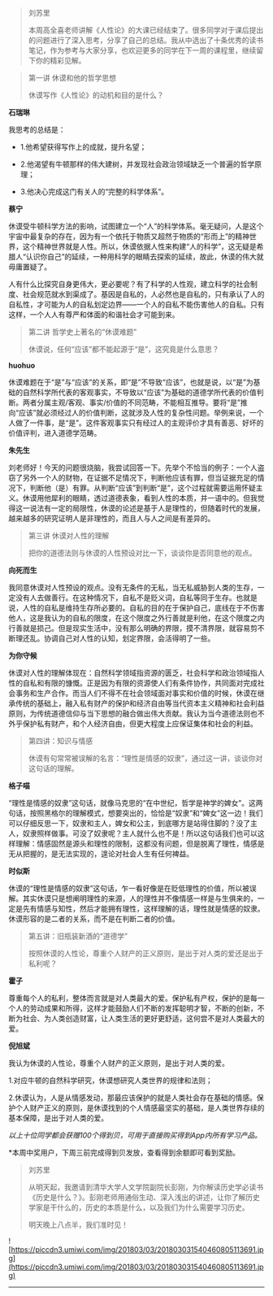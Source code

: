 > 刘苏里
> 
> 本周高全喜老师讲解《人性论》的大课已经结束了。很多同学对于课后提出的问题进行了深入思考，分享了自己的总结。我从中选出了十条优秀的读书笔记，作为参考与大家分享，也欢迎更多的同学在下一周的课程里，继续留下你的精彩见解。

> 第一讲 休谟和他的哲学思想
> 
> 休谟写作《人性论》的动机和目的是什么？

 **石瑞琳**

我思考的总结是：

* 1.他希望获得写作上的成就，提升名望；

* 2.他渴望有牛顿那样的伟大建树，并发现社会政治领域缺乏一个普遍的哲学原理；

* 3.他决心完成这门有关人的“完整的科学体系”。

 **蔡宁**

休谟受牛顿科学方法的影响，试图建立一个“人”的科学体系。毫无疑问，人是这个宇宙中最复杂的存在，因为有一个依托于物质又超然于物质的“形而上”的精神世界，这个精神世界就是人性。所以，休谟依据人性来构建“人的科学”，这无疑是希腊人“认识你自己”的延续，一种用科学的眼睛去探索的延续，故此，休谟的伟大就毋庸置疑了。

人有什么比探究自身更伟大，更必要呢？有了科学的人性观，建立科学的社会制度、社会规范就水到渠成了。基因是自私的，人必然也是自私的，只有承认了人的自私性，才可能为人的自私划定边界——一个人的自私不能伤害他人的自私。只有这样，一个人人有尊严和体面的和谐社会才可能到来。

> 第二讲 哲学史上著名的“休谟难题”
> 
> 休谟说，任何“应该”都不能起源于“是”，这究竟是什么意思？

 **huohuo**

休谟难题在于“是”与“应该”的关系，即“是”不导致“应该”，也就是说，以“是”为基础的自然科学所代表的客观事实，不导致以“应该”为基础的道德学所代表的价值判断。两者分属主观/客观、事实/价值的不同范畴，不能相互推导。要将“是”推向“应该”就必须经过人的价值判断，这就涉及人性的复杂性问题。举例来说，一个人做了一件事，是“是”。这件客观事实只有经过人的主观评价才具有善恶、好坏的价值评判，进入道德学范畴。

 **朱先生**

刘老师好！今天的问题很烧脑，我尝试回答一下。先举个不恰当的例子：一个人盗窃了另外一个人的财物，在证据不足情况下，判断他应该有罪，但当证据充足的情况下，判断他（是）有罪。从判断“应该”到判断“是”，这个过程就需要运用怀疑主义。休谟用他犀利的眼睛，透过道德表象，看到人性的本质，并一语中的。但我觉得这一说法有一定的局限性，休谟的论述是基于人是理性的，但随着时代的发展，越来越多的研究证明人是非理性的，而且人与人之间是有差异的。

> 第三讲 休谟对人性的理解
> 
> 把你的道德法则与休谟的人性预设对比一下，谈谈你是否同意他的观点。

 **向死而生**

我同意休谟对人性预设的观点。没有无条件的无私，当无私威胁到人类的生存，一定没有人去做善行。在这种情况下，自私不是贬义词，自私等同于生存。也就是说，人性的自私是维持生存所必要的。自私的目的在于保护自己，底线在于不伤害他人，这是我认为的自私的限度，在这个限度之外行善就是利他，在这个限度之内行善就是损己。但是现实生活中，没有那么明确的界限，摸不清界限，就容易剪不断理还乱。协调自己对人性的认知，划定界限，会活得明了一些。

 **为你守候**

休谟对人性的理解体现在：自然科学领域指资源的匮乏，社会科学和政治领域指人性的自私和有限的慷慨。正是因为有限的资源使人们有条件协作，共同面对完成社会事务和生产合作。而当人们不得不在社会领域面对事实和价值的时候，休谟在继承传统的基础上，融入私有财产的保护和经济自由等当代资本主义精神和社会利益原则，为传统道德信仰与当下思想的融合做出伟大贡献。我认为当今道德法则也不外乎保护私有财产，和个人经济自由，但更大程度上应保证集体和社会的利益。

> 第四讲：知识与情感
> 
> 休谟有句常常被误解的名言：“理性是情感的奴隶”，通过这一讲，谈谈你对这句话的理解。

 **格子喵**

“理性是情感的奴隶”这句话，就像马克思的“在中世纪，哲学是神学的婢女”。这两句话，按照黑格尔的理解模式，想要突出的，恰恰是“奴隶”和“婢女”这一边！我们可以仔细反思一下，奴隶和主人，婢女和公主，到底哪方是站得住脚的？没了主人，奴隶照样做事。可没了奴隶呢？主人就什么也不是！所以这句话我们也可以这样理解：情感固然是源头和理性的限制，这都没有问题，但是脱离了理性，情感是无从把握的，是无法实现的，遑论对社会人生有任何裨益。

 **时似斯**

休谟的“理性是情感的奴隶”这句话，乍一看好像是在贬低理性的价值，所以被误解。其实休谟只是想阐明理性的来源，人的理性并不像情感一样是与生俱来的，一定是先有情感与知性，然后才能拥有理性，这样理解的话，理性就是情感的奴隶。休谟形容的是二者的关系，而不是在判断二者的价值。

> 第五讲：旧瓶装新酒的“道德学”
> 
> 按照休谟的人性论，尊重个人财产的正义原则，是出于对人类的爱还是出于私利呢？

 **霍子**

尊重每个人的私利，整体而言就是对人类最大的爱。保护私有产权，保护的是每一个人的劳动成果和所得，这样才能鼓励人们不断的发挥聪明才智，不断的创新，不断为社会、为人类创造财富，让人类生活的更好更舒适，这何尝不是对人类最大的爱。

 **倪旭斌**

我认为休谟的人性论，尊重个人财产的正义原则，是出于对人类的爱。

1.对应牛顿的自然科学研究，休谟想研究人类世界的规律和法则；

2.休谟认为，人是从情感发动，那最应该保护的就是人类社会存在基础的情感。保护个人财产正义的原则，是休谟找到的个人情感最坚实的基础，是人类世界存续的基本保障，是出于对人类的爱。

 *以上十位同学都会获赠100个得到贝，可用于直接购买得到App内所有学习产品。*

*本周中奖用户，下周三前完成得到贝发放，查看得到余额即可看到奖励。

> 刘苏里
> 
> 从明天起，我邀请到清华大学人文学院副院长彭刚，为你解读历史学必读书《历史是什么？》。彭刚老师用通俗生动、深入浅出的讲述，让你了解历史学家是干什么的，历史的本质是什么，以及我们为什么需要学习历史。
> 
> 明天晚上八点半，我们准时见！

![https://piccdn3.umiwi.com/img/201803/03/201803031540460805113691.jpg](https://piccdn3.umiwi.com/img/201803/03/201803031540460805113691.jpg)

---

